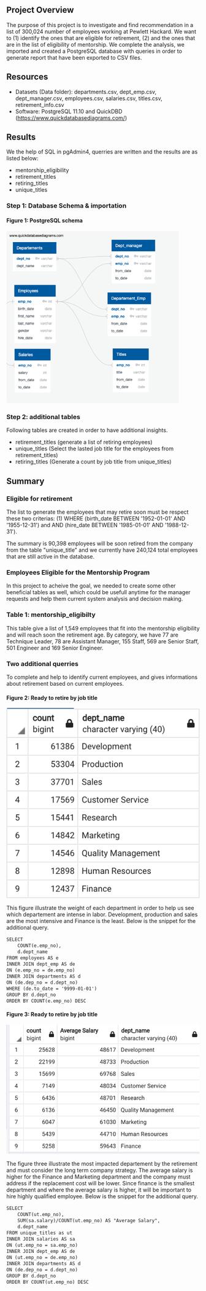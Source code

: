 ## Project Overview

The purpose of this project is to investigate and find recommendation in a list of 300,024 number of employees working at Pewlett Hackard. We want to (1) identify the ones that are eligible for retirement, (2) and the ones that are in the list of eligibility of mentorship. We complete the analysis, we imported and created a PostgreSQL database with queries in order to generate report that have been exported to CSV files.

## Resources

- Datasets (Data folder): departments.csv, dept_emp.csv, dept_manager.csv, employees.csv, salaries.csv, titles.csv, retirement_info.csv
- Software: PostgreSQL 11.10 and QuickDBD (https://www.quickdatabasediagrams.com/)

## Results

We the help of SQL in pgAdmin4, querries are written and the results are as listed below:

- mentorship_eligibility
- retirement_titles
- retiring_titles
- unique_titles

### Step 1: Database Schema & importation

#### Figure 1: PostgreSQL schema

<img src="https://github.com/poboisvert/Pewlett-Hackard-Analysis/blob/main/Data/img/EmployeeDB.png?raw=true" width="450" />

### Step 2: additional tables

Following tables are created in order to have additional insights.

- retirement_titles (generate a list of retiring employees)
- unique_titles (Select the lasted job title for the employees from retirement_titles)
- retiring_titles (Generate a count by job title from unique_titles)

## Summary

### Eligible for retirement

The list to generate the employees that may retire soon must be respect these two criterias: (1) WHERE (birth_date BETWEEN '1952-01-01' AND '1955-12-31') and
AND (hire_date BETWEEN '1985-01-01' AND '1988-12-31').

The summary is 90,398 employees will be soon retired from the company from the table "unique_title" and we currently have 240,124 total employees that are still active in the database.

### Employees Eligible for the Mentorship Program

In this project to acheive the goal, we needed to create some other beneficial tables as well, which could be usefull anytime for the manager requests and help them current system analysis and decision making.

### Table 1: mentorship_eligibilty

This table give a list of 1,549 employees that fit into the mentorship eligibility and will reach soon the retirement age. By category, we have 77 are Technique Leader, 78 are Assistant Manager, 155 Staff, 569 are Senior Staff, 501 Engineer and 169 Senior Engineer.

### Two additional querries

To complete and help to identify current employees, and gives informations about retirement based on current employees.

#### Figure 2: Ready to retire by job title

<img src="https://github.com/poboisvert/Pewlett-Hackard-Analysis/blob/main/Data/img/Recent_employees.png" width="550" />

This figure illustrate the weight of each department in order to help us see which departement are intense in labor. Development, production and sales are the most intensive and Finance is the least. Below is the snippet for the additional query.

```
SELECT
    COUNT(e.emp_no),
    d.dept_name
FROM employees AS e
INNER JOIN dept_emp AS de
ON (e.emp_no = de.emp_no)
INNER JOIN departments AS d
ON (de.dep_no = d.dept_no)
WHERE (de.to_date = '9999-01-01')
GROUP BY d.dept_no
ORDER BY COUNT(e.emp_no) DESC
```

#### Figure 3: Ready to retire by job title

<img src="https://github.com/poboisvert/Pewlett-Hackard-Analysis/blob/main/Data/img/Group_department.png" width="550" />

The figure three illustrate the most impacted departement by the retirement and must consider the long term company strategy. The average salary is higher for the Finance and Marketing department and the company must address if the replacement cost will be lower. Since finance is the smallest department and where the average salary is higher, it will be important to hire highly qualified employee. Below is the snippet for the additional query.

```
SELECT
	COUNT(ut.emp_no),
	SUM(sa.salary)/COUNT(ut.emp_no) AS "Average Salary",
	d.dept_name
FROM unique_titles as ut
INNER JOIN salaries AS sa
ON (ut.emp_no = sa.emp_no)
INNER JOIN dept_emp AS de
ON (ut.emp_no = de.emp_no)
INNER JOIN departments AS d
ON (de.dep_no = d.dept_no)
GROUP BY d.dept_no
ORDER BY COUNT(ut.emp_no) DESC
```
